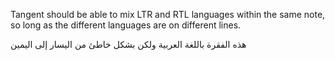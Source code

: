 Tangent should be able to mix LTR and RTL languages within the same note, so long as the different languages are on different lines.

هذه الفقرة باللغة العربية ولكن بشكل خاطئ من اليسار إلى اليمين
